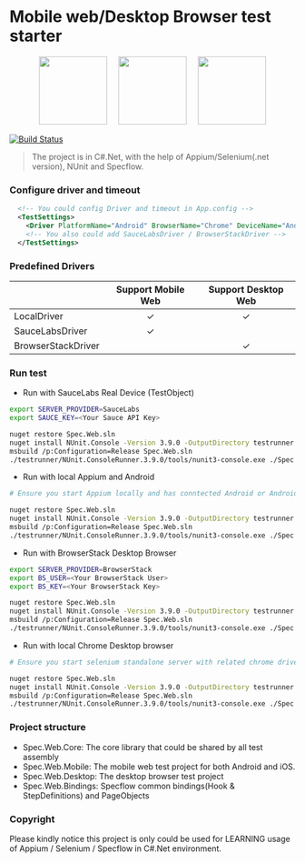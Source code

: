 ﻿# Mobile web/Desktop Browser test starter

<p align="center">
  <img height="120px" src="https://pbs.twimg.com/profile_images/704462412880093184/IkgItC1R_400x400.jpg" />&nbsp;&nbsp;&nbsp;&nbsp;
  <img height="120px" src="https://d1qb2nb5cznatu.cloudfront.net/startups/i/363533-5515f774a5428408331f0358102d9f43-medium_jpg.jpg?buster=1408423281" />&nbsp;&nbsp;&nbsp;&nbsp;
  <img height="120px" src="https://jfiaffe.files.wordpress.com/2015/07/specflow-logo.png" />
</p>

[![Build Status](https://travis-ci.org/xuanzhaopeng/appium-dotnet-specflow-mweb-example.svg?branch=master)](https://travis-ci.org/xuanzhaopeng/appium-dotnet-specflow-mweb-example)

> The project is in C#.Net, with the help of Appium/Selenium(.net version), NUnit and Specflow.  

### Configure driver and timeout
```xml
  <!-- You could config Driver and timeout in App.config -->
  <TestSettings>
    <Driver PlatformName="Android" BrowserName="Chrome" DeviceName="Android Emulator" ServerUrl="http://localhost:4723/wd/hub"></Driver>
	<!-- You also could add SauceLabsDriver / BrowserStackDriver -->
  </TestSettings>
```
### Predefined Drivers
|                    | Support Mobile Web | Support Desktop Web |
|--------------------|:------------------:|:-------------------:|
| LocalDriver        |          ✓         |          ✓          |
| SauceLabsDriver    |          ✓         |                     |
| BrowserStackDriver |                    |          ✓          |

### Run test
* Run with SauceLabs Real Device (TestObject)
```bash
export SERVER_PROVIDER=SauceLabs
export SAUCE_KEY=<Your Sauce API Key>

nuget restore Spec.Web.sln
nuget install NUnit.Console -Version 3.9.0 -OutputDirectory testrunner
msbuild /p:Configuration=Release Spec.Web.sln
./testrunner/NUnit.ConsoleRunner.3.9.0/tools/nunit3-console.exe ./Spec.Web.Mobile/bin/Release/Spec.Web.Mobile.dll
```

* Run with local Appium and Android
```bash
# Ensure you start Appium locally and has conntected Android or Android emulator

nuget restore Spec.Web.sln
nuget install NUnit.Console -Version 3.9.0 -OutputDirectory testrunner
msbuild /p:Configuration=Release Spec.Web.sln
./testrunner/NUnit.ConsoleRunner.3.9.0/tools/nunit3-console.exe ./Spec.Web.Mobile/bin/Release/Spec.Web.Mobile.dll
```

* Run with BrowserStack Desktop Browser
```bash
export SERVER_PROVIDER=BrowserStack
export BS_USER=<Your BrowserStack User>
export BS_KEY=<Your BrowserStack Key>

nuget restore Spec.Web.sln
nuget install NUnit.Console -Version 3.9.0 -OutputDirectory testrunner
msbuild /p:Configuration=Release Spec.Web.sln
./testrunner/NUnit.ConsoleRunner.3.9.0/tools/nunit3-console.exe ./Spec.Web.Desktop/bin/Release/Spec.Web.Desktop.dll
```

* Run with local Chrome Desktop browser
```bash
# Ensure you start selenium standalone server with related chrome driver

nuget restore Spec.Web.sln
nuget install NUnit.Console -Version 3.9.0 -OutputDirectory testrunner
msbuild /p:Configuration=Release Spec.Web.sln
./testrunner/NUnit.ConsoleRunner.3.9.0/tools/nunit3-console.exe ./Spec.Web.Desktop/bin/Release/Spec.Web.Desktop.dll
```

### Project structure
* Spec.Web.Core: The core library that could be shared by all test assembly
* Spec.Web.Mobile: The mobile web test project for both Android and iOS.
* Spec.Web.Desktop: The desktop browser test project
* Spec.Web.Bindings: Specflow common bindings(Hook & StepDefinitions) and PageObjects

### Copyright
Please kindly notice this project is only could be used for LEARNING usage of Appium / Selenium / Specflow in C#.Net environment.
